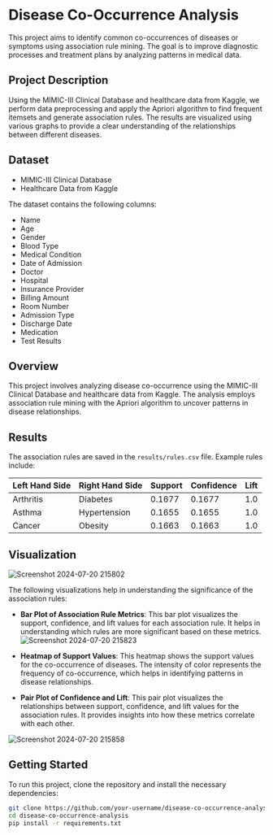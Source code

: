 # Disease Co-Occurrence Analysis

This project aims to identify common co-occurrences of diseases or symptoms using association rule mining. The goal is to improve diagnostic processes and treatment plans by analyzing patterns in medical data.

## Project Description

Using the MIMIC-III Clinical Database and healthcare data from Kaggle, we perform data preprocessing and apply the Apriori algorithm to find frequent itemsets and generate association rules. The results are visualized using various graphs to provide a clear understanding of the relationships between different diseases.

## Dataset

- MIMIC-III Clinical Database
- Healthcare Data from Kaggle

The dataset contains the following columns:

- Name
- Age
- Gender
- Blood Type
- Medical Condition
- Date of Admission
- Doctor
- Hospital
- Insurance Provider
- Billing Amount
- Room Number
- Admission Type
- Discharge Date
- Medication
- Test Results

## Overview

This project involves analyzing disease co-occurrence using the MIMIC-III Clinical Database and healthcare data from Kaggle. The analysis employs association rule mining with the Apriori algorithm to uncover patterns in disease relationships.

## Results

The association rules are saved in the `results/rules.csv` file. Example rules include:

| Left Hand Side | Right Hand Side | Support | Confidence | Lift |
|----------------|-----------------|---------|------------|------|
| Arthritis      | Diabetes        | 0.1677  | 0.1677     | 1.0  |
| Asthma         | Hypertension    | 0.1655  | 0.1655     | 1.0  |
| Cancer         | Obesity         | 0.1663  | 0.1663     | 1.0  |

## Visualization
![Screenshot 2024-07-20 215802](https://github.com/user-attachments/assets/72979523-c9ff-460c-bf1d-6768c5adfed1)


The following visualizations help in understanding the significance of the association rules:

- **Bar Plot of Association Rule Metrics**: This bar plot visualizes the support, confidence, and lift values for each association rule. It helps in understanding which rules are more significant based on these metrics.
![Screenshot 2024-07-20 215823](https://github.com/user-attachments/assets/9b9e3290-fe0b-42e5-97f3-ee5af02adecf)


- **Heatmap of Support Values**: This heatmap shows the support values for the co-occurrence of diseases. The intensity of color represents the frequency of co-occurrence, which helps in identifying patterns in disease relationships.

- **Pair Plot of Confidence and Lift**: This pair plot visualizes the relationships between support, confidence, and lift values for the association rules. It provides insights into how these metrics correlate with each other.

![Screenshot 2024-07-20 215858](https://github.com/user-attachments/assets/bd384923-d06a-4061-8714-2b5492e30e9c)


## Getting Started

To run this project, clone the repository and install the necessary dependencies:

```bash
git clone https://github.com/your-username/disease-co-occurrence-analysis.git
cd disease-co-occurrence-analysis
pip install -r requirements.txt
